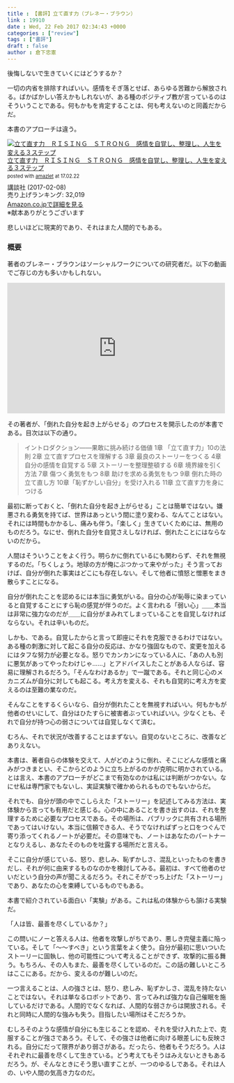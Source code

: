 ```yaml
---
title : 【書評】立て直す力（ブレネー・ブラウン）
link : 19910
date : Wed, 22 Feb 2017 02:34:43 +0000
categories : ["review"]
tags : ["書評"]
draft : false
author : 倉下忠憲
---
```


後悔しないで生きていくにはどうするか？

一切の内省を排除すればいい。感情をそぎ落とせば、あらゆる苦難から解放される。ばかばかしい答えかもしれないが、ある種のポジティブ教が言っているのはそういうことである。何もかもを肯定することは、何も考えないのと同義だからだ。

本書のアプローチは違う。

<div class="amazlet-box" style="margin-bottom:0px;"><div class="amazlet-image" style="float:left;margin:0px 12px 1px 0px;"><a href="http://www.amazon.co.jp/exec/obidos/ASIN/B01MR9IJI9/rashita1000-22/ref=nosim/" name="amazletlink" target="_blank"><img src="https://images-fe.ssl-images-amazon.com/images/I/513Xx7cf0LL._SL160_.jpg" alt="立て直す力　ＲＩＳＩＮＧ　ＳＴＲＯＮＧ　感情を自覚し、整理し、人生を変える３ステップ" style="border: none;" /></a></div><div class="amazlet-info" style="line-height:120%; margin-bottom: 10px"><div class="amazlet-name" style="margin-bottom:10px;line-height:120%"><a href="http://www.amazon.co.jp/exec/obidos/ASIN/B01MR9IJI9/rashita1000-22/ref=nosim/" name="amazletlink" target="_blank">立て直す力　ＲＩＳＩＮＧ　ＳＴＲＯＮＧ　感情を自覚し、整理し、人生を変える３ステップ</a><div class="amazlet-powered-date" style="font-size:80%;margin-top:5px;line-height:120%">posted with <a href="http://www.amazlet.com/" title="amazlet" target="_blank">amazlet</a> at 17.02.22</div></div><div class="amazlet-detail">講談社 (2017-02-08)<br />売り上げランキング: 32,019<br /></div><div class="amazlet-sub-info" style="float: left;"><div class="amazlet-link" style="margin-top: 5px"><a href="http://www.amazon.co.jp/exec/obidos/ASIN/B01MR9IJI9/rashita1000-22/ref=nosim/" name="amazletlink" target="_blank">Amazon.co.jpで詳細を見る</a></div></div></div><div class="amazlet-footer" style="clear: left"></div></div>
※献本ありがとうございます

悲しいほどに現実的であり、それはまた人間的でもある。

<h3>概要</h3>

著者のブレネー・ブラウンはソーシャルワークについての研究者だ。以下の動画でご存じの方も多いかもしれない。

<iframe src="https://embed.ted.com/talks/lang/ja/brene_brown_on_vulnerability" width="500" height="300" frameborder="0" scrolling="no" webkitAllowFullScreen mozallowfullscreen allowFullScreen></iframe>

その著者が、「倒れた自分を起き上がらせる」のプロセスを開示したのが本書である。目次は以下の通り。

<blockquote>
イントロダクション――果敢に挑み続ける価値
1章 「立て直す力」10の法則
2章 立て直すプロセスを理解する
3章 最良のストーリーをつくる
4章 自分の感情を自覚する
5章 ストーリーを整理整頓する
6章 境界線を引く方法
7章 傷つく勇気をもつ
8章 助けを求める勇気をもつ
9章 倒れた時の立て直し方
10章「恥ずかしい自分」を受け入れる
11章 立て直す力を身につける
</blockquote>

最初に断っておくと、「倒れた自分を起き上がらせる」ことは簡単ではない。嫌悪される勇気を持てば、世界はあっという間に塗り変わる、なんてことはない。それには時間もかかるし、痛みも伴う。「楽しく」生きていくためには、無用のものだろう。なにせ、倒れた自分を自覚さえしなければ、倒れたことにはならないのだから。

人間はそういうことをよく行う。明らかに倒れているにも関わらず、それを無視するのだ。「ちくしょう。地球の方が俺にぶつかって来やがった」そう言っておけば、自分が倒れた事実はどこにも存在しない。そして他者に憤怒と憎悪をまき散らすことになる。

自分が倒れたことを認めるには本当に勇気がいる。自分の心が恥辱に染まっていると自覚することにすら恥の感覚が伴うのだ。よく言われる「弱い心」＿＿本当は非常に強力なのだが＿＿に自分がまみれてしまっていることを自覚しなければならない。それは辛いものだ。

しかも、である。自覚したからと言って即座にそれを克服できるわけではない。ある種の刺激に対して起こる自分の反応は、かなり強固なもので、変更を加えるにはタフな努力が必要となる。怒りでカンカンになっている人に、「あの人も別に悪気があってやったわけじゃ……」とアドバイスしたことがある人ならば、容易に理解されるだろう。「そんなわけあるか」で一蹴である。それと同じ心のメカニズムが自分に対しても起こる。考え方を変える、それも自覚的に考え方を変えるのは至難の業なのだ。

そんなことをするくらいなら、自分が倒れたことを無視すればいい。何もかもが他者のせいにして、自分はひたすらに被害者ぶっていればいい。少なくとも、それで自分が持つ心の弱さについては自覚しなくて済む。

むろん、それで状況が改善することはまずない。自覚のないところに、改善などありえない。

本書は、著者自らの体験を交えて、人がどのように倒れ、そこにどんな感情と痛みがつきまとい、そこからどのように立ち上がるのかが克明に明かされている。とは言え、本書のアプローチがどこまで有効なのかは私には判断がつかない。なにせ私は専門家でもないし、実証実験で確かめられるものでもないからだ。

それでも、自分が頭の中でこしらえた「ストーリー」を記述してみる方法は、実体験から言っても有用だと感じる。心の中にあることを書き出すのは、それを整理するために必要なプロセスである。その場所は、パブリックに共有される場所であってはいけない。本当に信頼できる人、そうでなければずっと口をつぐんで寄り添ってくれるノートが必要だ。その意味でも、ノートはあなたのパートナーとなりえるし、あなたそのものを吐露する場所だと言える。

そこに自分が感じている、怒り、悲しみ、恥ずかしさ、混乱といったものを書きだし、それが何に由来するものなのかを検討してみる。最初は、すべて他者のせいだという自分の声が聞こえるだろう。それこそがでっち上げた「ストーリー」であり、あなたの心を束縛しているものでもある。

本書で紹介されている面白い「実験」がある。これは私の体験からも頷ける実験だ。

「人は皆、最善を尽くしているか？」

この問いにノーと答える人は、他者を攻撃しがちであり、悪しき完璧主義に陥っている。そして「〜〜すべき」という言葉をよく使う。自分が最初に思いついたストーリーに固執し、他の可能性について考えることができず、攻撃的に振る舞う。もちろん、その人もまた、最善を尽くしているのだ。この話の難しいところはここにある。だから、変えるのが難しいのだ。

一つ言えることは、人の強さとは、怒り、悲しみ、恥ずかしさ、混乱を持たないことではない。それは単なるロボットであり、言ってみれば強力な自己催眠を施しているだけである。人間的でなくなれば、人間的な弱さからは開放される。それと同時に人間的な強みも失う。目指したい場所はそこだろうか。

むしろそのような感情が自分にも生じることを認め、それを受け入れた上で、克服することが強さであろう。そして、その強さは他者に向ける眼差しにも反映される。自分にだって限界があり弱さがある。だったら、他者もそうだろう。人はそれぞれに最善を尽くして生きている。どう考えてもそうはみえないときもあるだろう。が、そんなときにそう思い直すことが、一つのゆるしである。それは人の、いや人間の気高き力なのだ。

